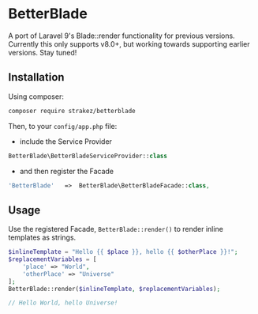 # BetterBlade
A port of Laravel 9's Blade::render functionality for previous versions. Currently this only supports v8.0+, but working towards supporting earlier versions. Stay tuned!

## Installation

Using composer:

```bash
composer require strakez/betterblade 
```

Then, to your `config/app.php` file:

- include the Service Provider
```php
BetterBlade\BetterBladeServiceProvider::class
```

- and then register the Facade
```php
'BetterBlade'   =>  BetterBlade\BetterBladeFacade::class,
```

## Usage

Use the registered Facade, `BetterBlade::render()` to render inline templates as strings.

```php
$inlineTemplate = "Hello {{ $place }}, hello {{ $otherPlace }}!";
$replacementVariables = [
    'place' => "World",
    'otherPlace' => "Universe"
];
BetterBlade::render($inlineTemplate, $replacementVariables);

// Hello World, hello Universe!
```